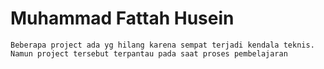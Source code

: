 # Muhammad Fattah Husein 

```
Beberapa project ada yg hilang karena sempat terjadi kendala teknis. Namun project tersebut terpantau pada saat proses pembelajaran
```
